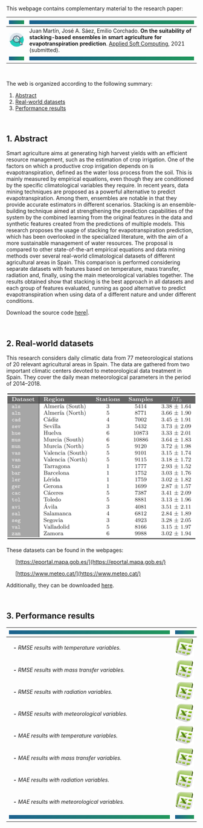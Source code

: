 <br>

This webpage contains complementary material to the research paper:

| <a href="#img1"><img src="bannercolor.jpg" width="100" height="10"></a>| <a href="#img1"><img src="bannercolor.jpg" width="750" height="10"></a>|
|:---|:---|
|<a href="#img1"><img src="icon-research.jpg" width="150"></a>|Juan Martín, José A. Sáez, Emilio Corchado. **On the suitability of stacking-based ensembles in smart agriculture for evapotranspiration prediction**. [Applied Soft Computing](https://www.journals.elsevier.com/applied-soft-computing), 2021 (submitted).|
| <a href="#img1"><img src="bannercolor.jpg" width="100" height="10"></a>| <a href="#img1"><img src="bannercolor.jpg" width="750" height="10"></a>|

<br>

The web is organized according to the following summary:

1. [Abstract](#Abstract)
2. [Real-world datasets](#Datasets)
3. [Performance results](#Performance)

<br>
 
## <a name="Abstract"></a> 1. Abstract
Smart agriculture aims at generating high harvest yields with an efficient resource management, such as the estimation of crop irrigation. One of the factors on which a productive crop irrigation depends on is evapotranspiration, defined as the water loss process from the soil. This is mainly measured by empirical equations, even though they are conditioned by the specific climatological variables they require. In recent years, data mining techniques are proposed as a powerful alternative to predict evapotranspiration. Among them, ensembles are notable in that they provide accurate estimators in different scenarios. Stacking is an ensemble-building technique aimed at strengthening the prediction capabilities of the system by the combined learning from the original features in the data and synthetic features created from the predictions of multiple models. This research proposes the usage of stacking for evapotranspiration prediction, which has been overlooked in the specialized literature, with the aim of a more sustainable management of water resources. The proposal is compared to other state-of-the-art empirical equations and data mining methods over several real-world climatological datasets of different agricultural areas in Spain. This comparison is performed considering separate datasets with features based on temperature, mass transfer, radiation and, finally, using the main meteorological variables together. The results obtained show that stacking is the best approach in all datasets and each group of features evaluated, running as good alternative to predict evapotranspiration when using data of a different nature and under different conditions.

Download the source code [here](https://raw.github.com/juanmartinsantos/et0stacking/master/docs/code.zip)|.

<br>
 
 
## <a name="Datasets"></a> 2. Real-world datasets
This research considers daily climatic data from 77 meteorological stations of 20 relevant agricultural areas in Spain. The data are gathered from two important climatic centers devoted to meteorological data treatment in Spain. They cover the daily mean meteorological parameters in the period of 2014–2018.

<center>
<a href="#img2"><img src="sb_datasets.png" width="600"></a>
</center>

These datasets can be found in the webpages:

&nbsp;&nbsp;&nbsp;&nbsp;&nbsp;&nbsp;[https://eportal.mapa.gob.es/](https://eportal.mapa.gob.es/)

&nbsp;&nbsp;&nbsp;&nbsp;&nbsp;&nbsp;[https://www.meteo.cat/](https://www.meteo.cat/)

Additionally, they can be downloaded [here](https://raw.github.com/juanmartinsantos/et0stacking/master/docs/datasets.zip).

<br>

## <a name="Performance"></a> 3. Performance results

|<a href="#img1"><img src="bannercolor.jpg" width="750" height="10"></a>|<a href="#img1"><img src="bannercolor.jpg" width="100" height="10"></a>|
|:---|:---:|
|&nbsp;&nbsp;&nbsp;**-** *RMSE results with temperature variables.* | [<img src="icon-excel.png" width="50">](https://raw.github.com/juanmartinsantos/et0stacking/master/docs/temperature.xlsx)|
|&nbsp;&nbsp;&nbsp;**-** *RMSE results with mass transfer variables.* | [<img src="icon-excel.png" width="50">](https://raw.github.com/juanmartinsantos/et0stacking/master/docs/mass.xlsx)|
|&nbsp;&nbsp;&nbsp;**-** *RMSE results with radiation variables.* | [<img src="icon-excel.png" width="50">](https://raw.github.com/juanmartinsantos/et0stacking/master/docs/radiation.xlsx)|
|&nbsp;&nbsp;&nbsp;**-** *RMSE results with meteorological variables.* | [<img src="icon-excel.png" width="50">](https://raw.github.com/juanmartinsantos/et0stacking/master/docs/meteorological.xlsx)|
|&nbsp;&nbsp;&nbsp;**-** *MAE results with temperature variables.* | [<img src="icon-excel.png" width="50">](https://raw.github.com/juanmartinsantos/et0stacking/master/docs/temperature_MAE.xls)|
|&nbsp;&nbsp;&nbsp;**-** *MAE results with mass transfer variables.* | [<img src="icon-excel.png" width="50">](https://raw.github.com/juanmartinsantos/et0stacking/master/docs/mass_MAE.xls)|
|&nbsp;&nbsp;&nbsp;**-** *MAE results with radiation variables.* | [<img src="icon-excel.png" width="50">](https://raw.github.com/juanmartinsantos/et0stacking/master/docs/Radiation_MAE.xls)|
|&nbsp;&nbsp;&nbsp;**-** *MAE results with meteorological variables.* | [<img src="icon-excel.png" width="50">](https://raw.github.com/juanmartinsantos/et0stacking/master/docs/temperature_MAE.xls)|
|<a href="#img1"><img src="bannercolor.jpg" width="750" height="10"></a>|<a href="#img1"><img src="bannercolor.jpg" width="100" height="10"></a>|
